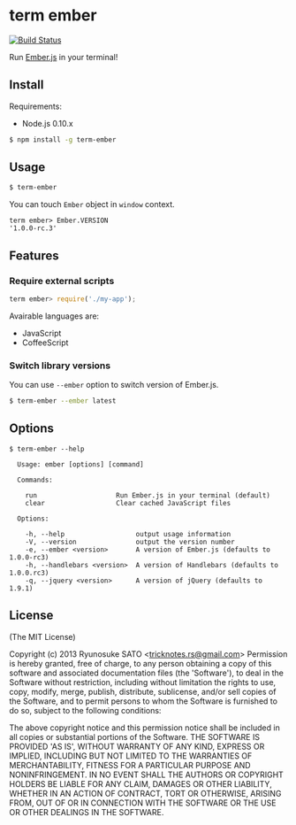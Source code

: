 # term ember

[![Build Status](https://travis-ci.org/tricknotes/term-ember.png?branch=master)](https://travis-ci.org/tricknotes/term-ember)

Run [Ember.js][] in your terminal!

[Ember.js]: http://emberjs.com/

## Install

Requirements:
* Node.js 0.10.x

``` sh
$ npm install -g term-ember
```

## Usage

``` sh
$ term-ember
```

You can touch `Ember` object in `window` context.

```
term ember> Ember.VERSION
'1.0.0-rc.3'
```

## Features

### Require external scripts

``` javascript
term ember> require('./my-app');
```

Avairable languages are:
* JavaScript
* CoffeeScript

### Switch library versions

You can use `--ember` option to switch version of Ember.js.

``` sh
$ term-ember --ember latest
```

## Options

```
$ term-ember --help

  Usage: ember [options] [command]

  Commands:

    run                    Run Ember.js in your terminal (default)
    clear                  Clear cached JavaScript files

  Options:

    -h, --help                  output usage information
    -V, --version               output the version number
    -e, --ember <version>       A version of Ember.js (defaults to 1.0.0-rc3)
    -h, --handlebars <version>  A version of Handlebars (defaults to 1.0.0.rc3)
    -q, --jquery <version>      A version of jQuery (defaults to 1.9.1)
```

## License

(The MIT License)

Copyright (c) 2013 Ryunosuke SATO &lt;tricknotes.rs@gmail.com&gt;
Permission is hereby granted, free of charge, to any person obtaining a copy of this software and associated documentation files (the 'Software'), to deal in the Software without restriction, including without limitation the rights to use, copy, modify, merge, publish, distribute, sublicense, and/or sell copies of the Software, and to permit persons to whom the Software is furnished to do so, subject to the following conditions:

The above copyright notice and this permission notice shall be included in all copies or substantial portions of the Software.
THE SOFTWARE IS PROVIDED 'AS IS', WITHOUT WARRANTY OF ANY KIND, EXPRESS OR IMPLIED, INCLUDING BUT NOT LIMITED TO THE WARRANTIES OF MERCHANTABILITY, FITNESS FOR A PARTICULAR PURPOSE AND NONINFRINGEMENT. IN NO EVENT SHALL THE AUTHORS OR COPYRIGHT HOLDERS BE LIABLE FOR ANY CLAIM, DAMAGES OR OTHER LIABILITY, WHETHER IN AN ACTION OF CONTRACT, TORT OR OTHERWISE, ARISING FROM, OUT OF OR IN CONNECTION WITH THE SOFTWARE OR THE USE OR OTHER DEALINGS IN THE SOFTWARE.
